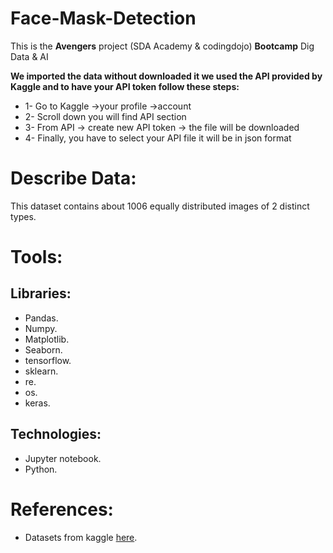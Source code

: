 # Face-Mask-Detection
This is the **Avengers** project (SDA Academy & codingdojo)  **Bootcamp** Dig Data & AI

**We imported the data without downloaded it we used the API provided by Kaggle
and to have your API token follow these steps:**

- 1-	Go to Kaggle ->your profile ->account 
- 2-	Scroll down you will find API section 
- 3-	From API -> create new API token -> the file will be downloaded 
- 4-	Finally, you have to select your API file it will be in json format 



# Describe Data:
This dataset contains about 1006 equally distributed images of 2 distinct types.


# Tools:
## Libraries:
-	Pandas.
-	Numpy.
-	Matplotlib.
- Seaborn.
- tensorflow.
- sklearn.
- re.
- os.
- keras.
## Technologies:
- Jupyter notebook.
- Python.


# References:
- Datasets from kaggle [here](https://www.kaggle.com/datasets/prithwirajmitra/covid-face-mask-detection-dataset).
